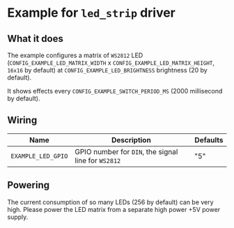 # Example for `led_strip` driver

## What it does

The example configures a matrix of `WS2812` LED
(`CONFIG_EXAMPLE_LED_MATRIX_WIDTH` x `CONFIG_EXAMPLE_LED_MATRIX_HEIGHT`,
`16x16` by default) at `CONFIG_EXAMPLE_LED_BRIGHTNESS` brightness (20 by
default).

It shows effects every `CONFIG_EXAMPLE_SWITCH_PERIOD_MS` (2000 millisecond by
default).

## Wiring

| Name | Description | Defaults |
|------|-------------|----------|
| `EXAMPLE_LED_GPIO` | GPIO number for `DIN`, the signal line for `WS2812` | "5" |

## Powering

The current consumption of so many LEDs (256 by default) can be very high.
Please power the LED matrix from a separate high power +5V power supply.
